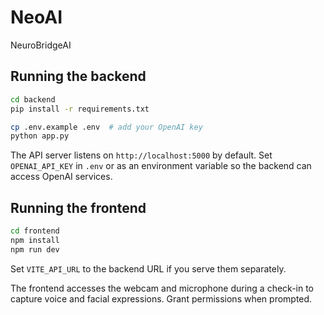 # NeoAI
NeuroBridgeAI

## Running the backend

```bash
cd backend
pip install -r requirements.txt

cp .env.example .env  # add your OpenAI key
python app.py
```

The API server listens on `http://localhost:5000` by default. Set
`OPENAI_API_KEY` in `.env` or as an environment variable so the backend can
access OpenAI services.


## Running the frontend

```bash
cd frontend
npm install
npm run dev
```

Set `VITE_API_URL` to the backend URL if you serve them separately.


The frontend accesses the webcam and microphone during a check-in to
capture voice and facial expressions. Grant permissions when prompted.

